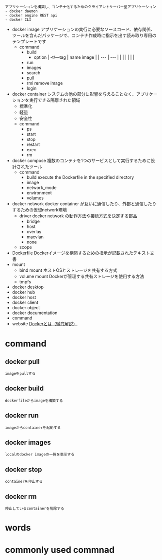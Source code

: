     アプリケーションを構築し、コンテナ化するためのクライアントサーバー型アプリケーション
    - docker daemon
    - docker engine REST api
    - docker CLI
- docker image
    アプリケーションの実行に必要なソースコード、依存関係、ツールを含んだパッケージで、コンテナ作成時に指示を出す読み取り専用のテンプレートです
    - command
        - build
            - option
                | -t/—tag | name image |
                | --- | --- |
                |  |  |
                |  |  |
        - run
        - images
        - search
        - pull
        - rmi
            remove image
        - login
- docker container
    システムの他の部分に影響を与えることなく、アプリケーションを実行できる隔離された領域
    - 標準化
    - 軽量
    - 安全性
    - command
        - ps
        - start
        - stop
        - restart
        - exec
        - rm
- docker compose
    複数のコンテナを1つのサービスとして実行するために設計されたツール
    - command
        - build
            execute the Dockerfile in the specified directory
        - image
        - network_mode
        - environment
        - volumes
- docker network
    docker container が互いに通信したり、外部と通信したりするための仮想network環境
    - driver
        docker network の動作方法や接続方式を決定する部品
        - bridge
        - host
        - overlay
        - macvlan
        - none
    - scope
- Dockerfile
    Dockerイメージを構築するための指示が記載されたテキスト文書
- mount
    - bind mount
        ホストOSとストレージを共有する方式
    - volume mount
        Dockerが管理する共有ストレージを使用する方法
    - tmpfs
- docker desktop
- docker hub
- docker host
- docker client
- docker object
- docker documentation
- command
- website
    [Dockerとは（徹底解説）](https://kinsta.com/jp/knowledgebase/what-is-docker/)
# command
## docker pull
    imageをpullする
## docker build 
    dockerfileからimageを構築する
## docker run 
    imageからcontainerを起動する
## docker images 
    localのdocker imageの一覧を表示する
## docker stop
    containerを停止する
## docker rm
    停止しているcontainerを削除する
# words
# commonly used commnad